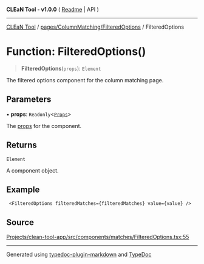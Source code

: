 **CLEaN Tool - v1.0.0** ( [Readme](../../../../README.md) \| API )

***

[CLEaN Tool](../../../../modules.md) / [pages/ColumnMatching/FilteredOptions](../README.md) / FilteredOptions

# Function: FilteredOptions()

> **FilteredOptions**(`props`): `Element`

The filtered options component for the column matching page.

## Parameters

▪ **props**: `Readonly`\<[`Props`](../private/interfaces/Props.md)\>

The [props](../private/interfaces/Props.md) for the component.

## Returns

`Element`

A component object.

## Example

```tsx
 <FilteredOptions filteredMatches={filteredMatches} value={value} />
```

## Source

[Projects/clean-tool-app/src/components/matches/FilteredOptions.tsx:55](https://github.com/yuckyh/clean-tool-app/)

***

Generated using [typedoc-plugin-markdown](https://www.npmjs.com/package/typedoc-plugin-markdown) and [TypeDoc](https://typedoc.org/)
